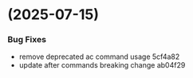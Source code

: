 #  (2025-07-15)


### Bug Fixes

* remove deprecated ac command usage 5cf4a82
* update after commands breaking change ab04f29



